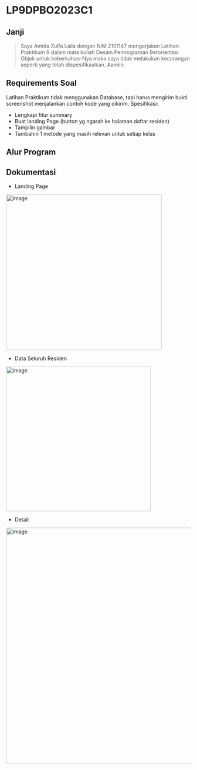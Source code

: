 # LP9DPBO2023C1

## Janji
> Saya Amida Zulfa Laila dengan NIM 2101147 mengerjakan Latihan Praktikum 9 dalam mata kuliah Desain Pemrograman Berorientasi Objek untuk keberkahan-Nya maka saya tidak melakukan kecurangan seperti yang telah dispesifikasikan. Aamiin.

## Requirements Soal
Latihan Praktikum tidak menggunakan Database, tapi harus mengirim bukti screenshot menjalankan contoh kode yang dikirim.
Spesifikasi:
- Lengkapi fitur summary
- Buat landing Page (button yg ngarah ke halaman daftar residen)
- Tampilin gambar
- Tambahin 1 metode yang masih relevan untuk setiap kelas

## Alur Program

## Dokumentasi
- Landing Page
<img width="424" alt="image" src="https://github.com/amizulfa/LP9DPBO2023C1/assets/100895165/cbba19dc-fb29-4921-b6fe-1c86bfb3bfb4">

- Data Seluruh Residen
<img width="394" alt="image" src="https://github.com/amizulfa/LP9DPBO2023C1/assets/100895165/9b6051d5-3f92-41a1-b436-26debb94c05f">

- Detail
<img width="643" alt="image" src="https://github.com/amizulfa/LP9DPBO2023C1/assets/100895165/95f04048-73f0-4cdb-8387-985018bea0bf">


